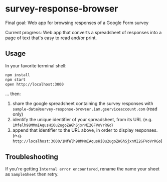 # survey-response-browser

Final goal: Web app for browsing responses of a Google Form survey

Current progress: Web app that converts a spreadsheet of responses into a page of text that's easy to read and/or print.

## Usage

In your favorite terminal shell:

```bash
npm install
npm start
open http://localhost:3000
```

... then:

1. share the google spreadsheet containing the survey responses with `sample-data@survey-response-browser.iam.gserviceaccount.com` (read only)
2. identify the unique identifier of your spreadsheet, from its URL (e.g. `1Mfelh98MMmIAqusHi0u2ugoZWGhSjxnMI2GFVoVrRGo`)
3. append that identifier to the URL above, in order to display responses. (e.g. `http://localhost:3000/1Mfelh98MMmIAqusHi0u2ugoZWGhSjxnMI2GFVoVrRGo`)

## Troubleshooting

If you're getting `Internal error encountered`, rename the name your sheet as `SampleSheet` then retry.
